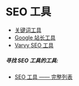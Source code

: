 # SEO 工具

* [关键词工具](http://keywordtool.io/)
* [Google 站长工具](https://www.google.com/webmasters/)
* [Varvy SEO 工具](https://varvy.com/tools/)

##### 寻找 SEO 工具的工具:

* [SEO 工具 —— 完整列表](http://backlinko.com/seo-tools)
